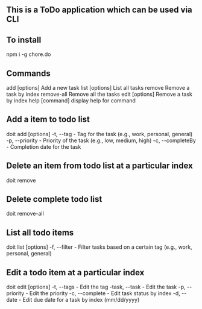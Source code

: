 ## This is a ToDo application which can be used via CLI 

## To install
  npm i -g chore.do

## Commands
  add [options] <task>    Add a new task
  list [options]          List all tasks
  remove <index>          Remove a task by index
  remove-all              Remove all the tasks
  edit [options] <index>  Remove a task by index
  help [command]          display help for command

## Add a item to todo list
  doit add [options] <task-name>
  -t, --tag <tag> - Tag for the task (e.g., work, personal, general)
  -p, --priority <priority> - Priority of the task (e.g., low, medium, high)
  -c, --completeBy <completeBy> - Completion date for the task

## Delete an item from todo list at a particular index
  doit remove <index>

## Delete complete todo list
  doit remove-all

## List all todo items
  doit list [options]
  -f, --filter <tag> - Filter tasks based on a certain tag (e.g., work, personal, general)

## Edit a todo item at a particular index
  doit edit [options] <index>
  -t, --tags <new tag>  - Edit the tag
  -task, --task <new task> - Edit the task
  -p, --priority <priority> - Edit the priority
  -c, --complete <index> - Edit task status by index
  -d, --date <index> - Edit due date for a task by index (mm/dd/yyyy)
